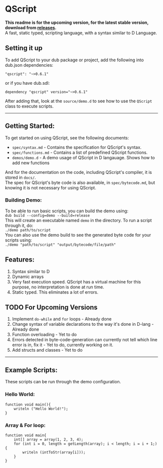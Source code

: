 # QScript
**This readme is for the upcoming version, for the latest stable version, download from [releases](https://github.com/Nafees10/qscript/releases).**  
A fast, static typed, scripting language, with a syntax similar to D Language.
## Setting it up
To add QScript to your dub package or project, add the following into dub.json dependencies:
```
"qscript": "~>0.6.1"
```
or if you have dub.sdl:
```
dependency "qscript" version="~>0.6.1"
```
After adding that, look at the `source/demo.d` to see how to use the `QScript` class to execute scripts.

---

## Getting Started:
To get started on using QScript, see the following documents:

* `spec/syntax.md`		- Contains the specification for QScript's syntax.
* `spec/functions.md`	- Contains a list of predefined QScript functions.
* `demos/demo.d`		- A demo usage of QScript in D langauage. Shows how to add new functions

And for the documentation on the code, including QScript's compiler, it is stored in `docs/`.  
The spec for QScript's byte code is also available, in `spec/bytecode.md`, but knowing it is not necessary for using QScript.

### Building Demo:
To be able to run basic scripts, you can build the demo using:  
`dub build --config=demo --build=release`  
This will create an executable named `demo` in the directory. To run a script through it, do:  
`./demo path/to/script`  
You can also use the demo build to see the generated byte code for your scripts using:  
`./demo "path/to/script" "output/bytecode/file/path"`

## Features:
1. Syntax similar to D
2. Dynamic arrays
3. Very fast execution speed. QScript has a virtual machine for this purpose, no interpretation is done at run time.
4. Static typed. This eliminates a lot of errors.

## TODO For Upcoming Versions
1. Implement `do-while` and `for` loops - Already done
2. Change syntax of variable declarations to the way it's done in D-lang - Already done
3. Function overloading - Yet to do
4. Errors detected in byte-code-generation can currently not tell which line error is in, fix it - Yet to do, currently working on it.
5. Add structs and classes - Yet to do

---

## Example Scripts:
These scripts can be run through the demo configuration.
### Hello World:
```
function void main(){
	writeln ("Hello World!");
}
```
### Array & For loop:
```
function void main{
	int[] array = array(1, 2, 3, 4);
	for (int i = 0, length = getLength(array); i < length; i = i + 1;){
		writeln (intToStr(array[i]));
	}
}
```
